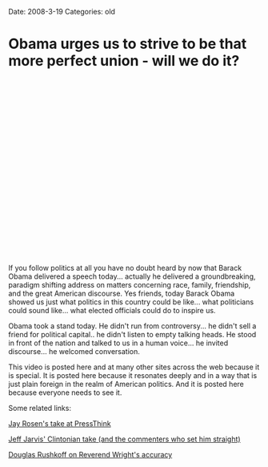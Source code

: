Date: 2008-3-19
Categories: old

# Obama urges us to strive to be that more perfect union - will we do it?

<object width="425" height="355"><param name="movie" value="http://www.youtube.com/v/pWe7wTVbLUU&hl=en"></param><param name="wmode" value="transparent"></param><embed src="http://www.youtube.com/v/pWe7wTVbLUU&hl=en" type="application/x-shockwave-flash" wmode="transparent" width="425" height="355"></embed></object>

If you follow politics at all you have no doubt heard by now that Barack Obama delivered a speech today... actually he delivered a groundbreaking, paradigm shifting address on matters concerning race, family, friendship, and the great American discourse.  Yes friends, today Barack Obama showed us just what politics in this country could be like... what politicians could sound like... what elected officials could do to inspire us.

Obama took a stand today. He didn't run from controversy... he didn't sell a friend for political capital.. he didn't listen to empty talking heads.  He stood in front of the nation and talked to us in a human voice... he invited discourse... he welcomed conversation.

This video is posted here and at many other sites across the web because it is special.  It is posted here because it resonates deeply and in a way that is just plain foreign in the realm of American politics.  And it is posted here because everyone needs to see it.

Some related links:

<a href="http://journalism.nyu.edu/pubzone/weblogs/pressthink/2008/03/18/obama_to_the_be.html">Jay Rosen's take at PressThink</a>

<a href="http://www.buzzmachine.com/2008/03/18/obama-explains/">Jeff Jarvis' Clintonian take (and the commenters who set him straight)</a>

<a href="http://www.rushkoff.com/2008/03/is-rev-wright-right.html">Douglas Rushkoff on Reverend Wright's accuracy</a>
